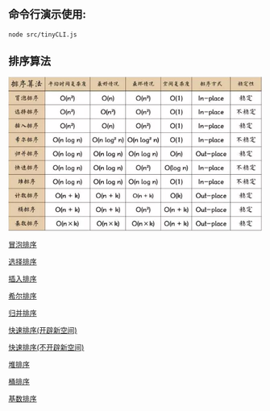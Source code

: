 ## 命令行演示使用:
```
node src/tinyCLI.js
```
## 排序算法
![bigO](https://raw.githubusercontent.com/KyleLan329/algorithmNote/master/bigO.png "bigO")


[冒泡排序](https://github.com/KyleLan329/algorithmNote/blob/master/sort/Bubble_Sort.js)

[选择排序](https://github.com/KyleLan329/algorithmNote/blob/master/sort/Selection_Sort.js)

[插入排序](https://github.com/KyleLan329/algorithmNote/blob/master/sort/Insertion_Sort.js)

[希尔排序](https://github.com/KyleLan329/algorithmNote/blob/master/sort/Shell_Sort.js)

[归并排序](https://github.com/KyleLan329/algorithmNote/blob/master/sort/Merge_Sort.js)

[快速排序(开辟新空间)](https://github.com/KyleLan329/algorithmNote/blob/master/sort/Quick_Sort.js)

[快速排序(不开辟新空间)](https://github.com/KyleLan329/algorithmNote/blob/master/sort/Quick_Sort2.js)

[堆排序](https://github.com/KyleLan329/algorithmNote/blob/master/sort/Heap_Sort.js)

[桶排序](https://github.com/KyleLan329/algorithmNote/blob/master/sort/Bucket_Sort.js)

[基数排序](https://github.com/KyleLan329/algorithmNote/blob/master/sort/Radix_Sort.js)